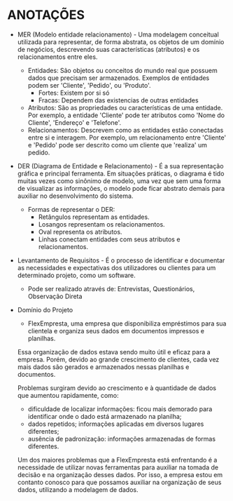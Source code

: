 # ANOTAÇÕES

- MER (Modelo entidade relacionamento) - Uma modelagem conceitual utilizada para representar, de forma abstrata, os objetos de um domínio de negócios, descrevendo suas características (atributos) e os relacionamentos entre eles.
    - Entidades: São objetos ou conceitos do mundo real que possuem dados que precisam ser armazenados. Exemplos de entidades podem ser 'Cliente', 'Pedido', ou 'Produto'.
        - Fortes: Existem por si só
        - Fracas: Dependem das existencias de outras entidades
    - Atributos: São as propriedades ou características de uma entidade. Por exemplo, a entidade 'Cliente' pode ter atributos como 'Nome do Cliente', 'Endereço' e 'Telefone'.
    - Relacionamentos: Descrevem como as entidades estão conectadas entre si e interagem. Por exemplo, um relacionamento entre 'Cliente' e 'Pedido' pode ser descrito como um cliente que 'realiza' um pedido.

- DER (Diagrama de Entidade e Relacionamento) - É a sua representação gráfica e principal ferramenta. Em situações práticas, o diagrama é tido muitas vezes como sinônimo de modelo, uma vez que sem uma forma de visualizar as informações, o modelo pode ficar abstrato demais para auxiliar no desenvolvimento do sistema.
    - Formas de representar o DER: 
        - Retângulos representam as entidades.
        - Losangos representam os relacionamentos.
        - Oval representa os atributos.
        - Linhas conectam entidades com seus atributos e relacionamentos.

- Levantamento de Requisitos - É o processo de identificar e documentar as necessidades e expectativas dos utilizadores ou clientes para um determinado projeto, como um software.
    - Pode ser realizado através de: Entrevistas, Questionários, Observação Direta


- Domínio do Projeto 
    - FlexEmpresta, uma empresa que disponibiliza empréstimos para sua clientela e organiza seus dados em documentos impressos e planilhas.
    
    Essa organização de dados estava sendo muito útil e eficaz para a empresa. Porém, devido ao grande crescimento de clientes, cada vez mais dados são gerados e armazenados nessas planilhas e documentos.
    
    Problemas surgiram devido ao crescimento e à quantidade de dados que aumentou rapidamente, como:
    - dificuldade de localizar informações: ficou mais demorado para identificar onde o dado está armazenado na planilha;
    - dados repetidos; informações aplicadas em diversos lugares diferentes;
    - ausência de padronização: informações armazenadas de formas diferentes.
    
    Um dos maiores problemas que a FlexEmpresta está enfrentando é a necessidade de utilizar novas ferramentas para auxiliar na tomada de decisão e na organização desses dados.
    Por isso, a empresa estou em contanto conosco para que possamos auxiliar na organização de seus dados, utilizando a modelagem de dados.




